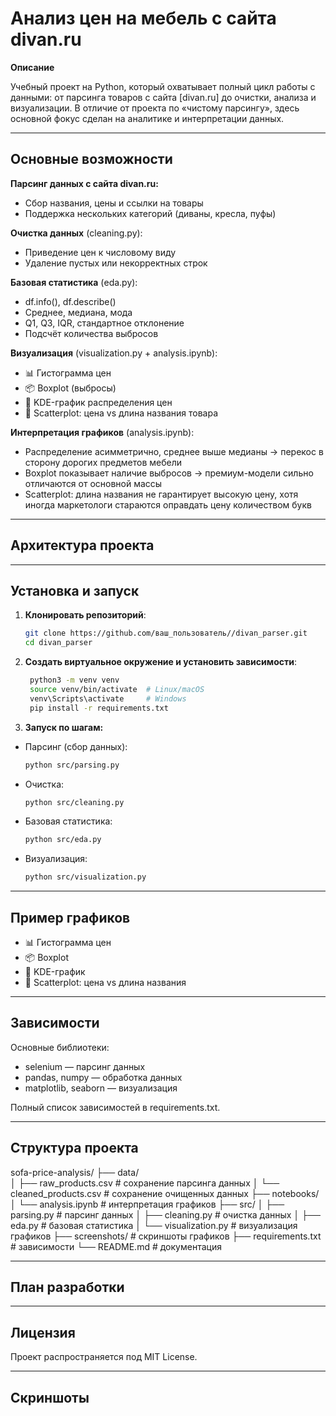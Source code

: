 # Анализ цен на мебель с сайта divan.ru

**Описание**

Учебный проект на Python, который охватывает полный цикл работы с данными: от парсинга товаров с сайта 
[divan.ru] до очистки, анализа и визуализации.
В отличие от проекта по «чистому парсингу», здесь основной фокус сделан на аналитике и интерпретации данных.

---

## Основные возможности

**Парсинг данных с сайта divan.ru:**
  * Сбор названия, цены и ссылки на товары
  * Поддержка нескольких категорий (диваны, кресла, пуфы)

**Очистка данных** (cleaning.py):
  * Приведение цен к числовому виду
  * Удаление пустых или некорректных строк 

**Базовая статистика** (eda.py):
  * df.info(), df.describe()
  * Среднее, медиана, мода
  * Q1, Q3, IQR, стандартное отклонение
  * Подсчёт количества выбросов

**Визуализация** (visualization.py + analysis.ipynb):
  * 📊 Гистограмма цен
  * 📦 Boxplot (выбросы)
  * 🔵 KDE-график распределения цен
  * 🔎 Scatterplot: цена vs длина названия товара

**Интерпретация графиков** (analysis.ipynb):
  * Распределение асимметрично, среднее выше медианы → перекос в сторону дорогих предметов мебели
  * Boxplot показывает наличие выбросов → премиум-модели сильно отличаются от основной массы
  * Scatterplot: длина названия не гарантирует высокую цену, хотя иногда маркетологи стараются оправдать цену количеством букв

---

## Архитектура проекта

---

## Установка и запуск

1. **Клонировать репозиторий**:

   ```bash
   git clone https://github.com/ваш_пользователь//divan_parser.git
   cd divan_parser
   ```
   
2. **Создать виртуальное окружение и установить зависимости**:

   ```bash
    python3 -m venv venv
    source venv/bin/activate  # Linux/macOS
    venv\Scripts\activate     # Windows
    pip install -r requirements.txt
   
3. **Запуск по шагам:**

* Парсинг (сбор данных):

    ```bash
    python src/parsing.py

* Очистка:

    ```bash
    python src/cleaning.py

* Базовая статистика:

    ```bash
    python src/eda.py

* Визуализация:

    ```bash
    python src/visualization.py
  
---

## Пример графиков

* 📊 Гистограмма цен
* 📦 Boxplot
* 🔵 KDE-график
* 🔎 Scatterplot: цена vs длина названия

---

## Зависимости

Основные библиотеки:
* selenium — парсинг данных
* pandas, numpy — обработка данных
* matplotlib, seaborn — визуализация

Полный список зависимостей в requirements.txt.

---

## Структура проекта

sofa-price-analysis/
├── data/                     
│   ├── raw_products.csv      # сохранение парсинга данных
│   └── cleaned_products.csv  # сохранение очищенных данных
├── notebooks/
│   └── analysis.ipynb        # интерпретация графиков
├── src/
│   ├── parsing.py            # парсинг данных
│   ├── cleaning.py           # очистка данных
│   ├── eda.py                # базовая статистика
│   └── visualization.py      # визуализация графиков
├── screenshots/              # скриншоты графиков
├── requirements.txt          # зависимости
└── README.md                 # документация

---

## План разработки

---

## Лицензия

Проект распространяется под MIT License.

---

## Скриншоты